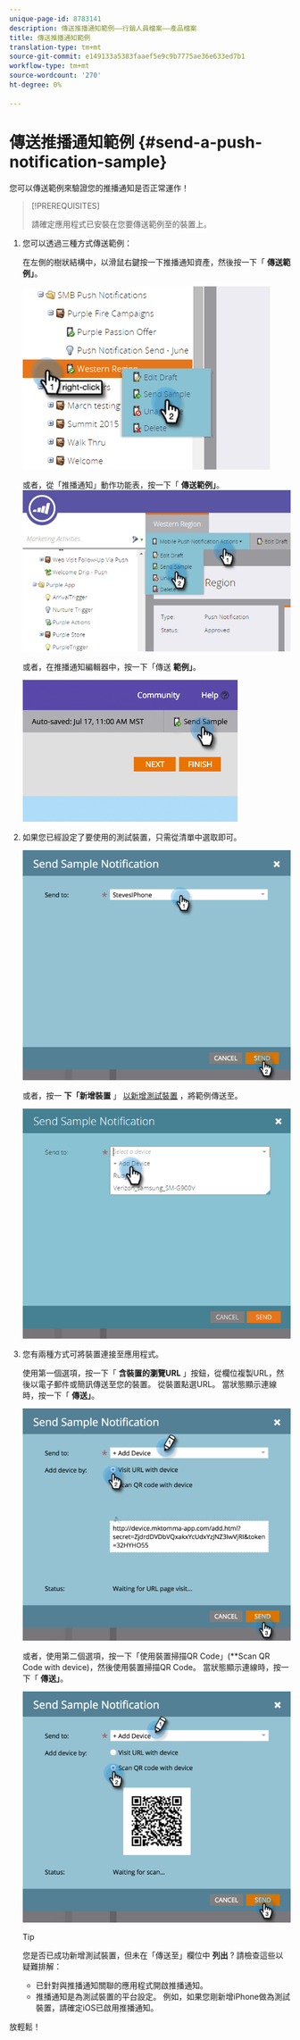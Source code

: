 ```yaml
---
unique-page-id: 8783141
description: 傳送推播通知範例——行銷人員檔案——產品檔案
title: 傳送推播通知範例
translation-type: tm+mt
source-git-commit: e149133a5383faaef5e9c9b7775ae36e633ed7b1
workflow-type: tm+mt
source-wordcount: '270'
ht-degree: 0%

---
```



# 傳送推播通知範例 {#send-a-push-notification-sample}

您可以傳送範例來驗證您的推播通知是否正常運作！

>[!PREREQUISITES]
>
>請確定應用程式已安裝在您要傳送範例至的裝置上。

1. 您可以透過三種方式傳送範例：

   在左側的樹狀結構中，以滑鼠右鍵按一下推播通知資產，然後按一下「 **傳送範例」**。

   ![](assets/image2015-7-13-11-3a26-3a15.png)

   或者，從「推播通知」動作功能表，按一下「 **傳送範例」**。\
   ![](assets/image2015-7-13-11-3a28-3a37.png)

   或者，在推播通知編輯器中，按一下「傳送 **範例」**。

   ![](assets/image2015-7-20-13-3a29-3a3.png)

1. 如果您已經設定了要使用的測試裝置，只需從清單中選取即可。

   ![](assets/image2015-7-29-8-3a25-3a17.png)

   或者，按一 **下「新增裝置** 」 [以新增測試裝置](adding-a-new-test-device.md) ，將範例傳送至。

   ![](assets/image2015-7-13-11-3a34-3a21.png)

1. 您有兩種方式可將裝置連接至應用程式。

   使用第一個選項，按一下「 **含裝置的瀏覽URL** 」按鈕，從欄位複製URL，然後以電子郵件或簡訊傳送至您的裝置。 從裝置點選URL。 當狀態顯示連線時，按一下「 **傳送」**。

   ![](assets/image2015-7-29-8-3a29-3a18.png)

   或者，使用第二個選項，按一下「使用裝置掃描QR Code」(**Scan QR Code with device)，然後使用裝置掃描QR Code。 當狀態顯示連線時，按一下「 **傳送」**。

   ![](assets/image2015-7-29-8-3a31-3a20.png)

   >[!TIP]
   >
   >您是否已成功新增測試裝置，但未在「傳送至」欄位中 **列出** ? 請檢查這些以疑難排解：
   >
   >    
   >    
   >    * 已針對與推播通知關聯的應用程式開啟推播通知。
      >    
      >    
      >
      >    
      >    
      >    




   * 推播通知是為測試裝置的平台設定。 例如，如果您剛新增iPhone做為測試裝置，請確定iOS已啟用推播通知。


放輕鬆！